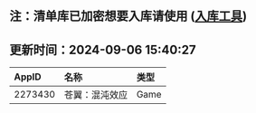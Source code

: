 ## 注：清单库已加密想要入库请使用 ([入库工具](https://github.com/BlankTMing/ManifestAutoUpdate/releases))

## 更新时间：2024-09-06 15:40:27
| AppID | 名称 | 类型  |
| :-------------------- | :----------------------------- | :----------- |
| 2273430 | 苍翼：混沌效应| Game |
